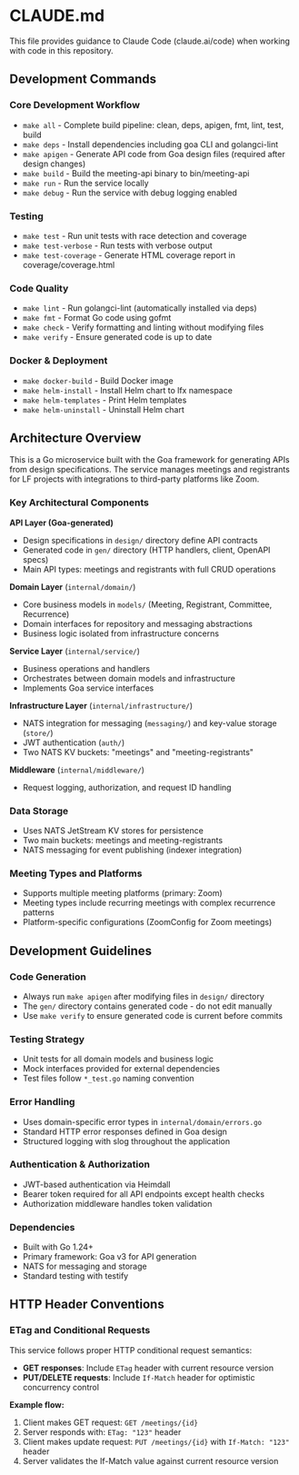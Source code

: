 # CLAUDE.md

This file provides guidance to Claude Code (claude.ai/code) when working with code in this repository.

## Development Commands

### Core Development Workflow
- `make all` - Complete build pipeline: clean, deps, apigen, fmt, lint, test, build
- `make deps` - Install dependencies including goa CLI and golangci-lint
- `make apigen` - Generate API code from Goa design files (required after design changes)
- `make build` - Build the meeting-api binary to bin/meeting-api
- `make run` - Run the service locally
- `make debug` - Run the service with debug logging enabled

### Testing
- `make test` - Run unit tests with race detection and coverage
- `make test-verbose` - Run tests with verbose output
- `make test-coverage` - Generate HTML coverage report in coverage/coverage.html

### Code Quality
- `make lint` - Run golangci-lint (automatically installed via deps)
- `make fmt` - Format Go code using gofmt
- `make check` - Verify formatting and linting without modifying files
- `make verify` - Ensure generated code is up to date

### Docker & Deployment
- `make docker-build` - Build Docker image
- `make helm-install` - Install Helm chart to lfx namespace
- `make helm-templates` - Print Helm templates
- `make helm-uninstall` - Uninstall Helm chart

## Architecture Overview

This is a Go microservice built with the Goa framework for generating APIs from design specifications. The service manages meetings and registrants for LF projects with integrations to third-party platforms like Zoom.

### Key Architectural Components

**API Layer (Goa-generated)**
- Design specifications in `design/` directory define API contracts
- Generated code in `gen/` directory (HTTP handlers, client, OpenAPI specs)
- Main API types: meetings and registrants with full CRUD operations

**Domain Layer** (`internal/domain/`)
- Core business models in `models/` (Meeting, Registrant, Committee, Recurrence)
- Domain interfaces for repository and messaging abstractions
- Business logic isolated from infrastructure concerns

**Service Layer** (`internal/service/`)
- Business operations and handlers
- Orchestrates between domain models and infrastructure
- Implements Goa service interfaces

**Infrastructure Layer** (`internal/infrastructure/`)
- NATS integration for messaging (`messaging/`) and key-value storage (`store/`)
- JWT authentication (`auth/`)
- Two NATS KV buckets: "meetings" and "meeting-registrants"

**Middleware** (`internal/middleware/`)
- Request logging, authorization, and request ID handling

### Data Storage
- Uses NATS JetStream KV stores for persistence
- Two main buckets: meetings and meeting-registrants
- NATS messaging for event publishing (indexer integration)

### Meeting Types and Platforms
- Supports multiple meeting platforms (primary: Zoom)
- Meeting types include recurring meetings with complex recurrence patterns
- Platform-specific configurations (ZoomConfig for Zoom meetings)

## Development Guidelines

### Code Generation
- Always run `make apigen` after modifying files in `design/` directory
- The `gen/` directory contains generated code - do not edit manually
- Use `make verify` to ensure generated code is current before commits

### Testing Strategy
- Unit tests for all domain models and business logic
- Mock interfaces provided for external dependencies
- Test files follow `*_test.go` naming convention

### Error Handling
- Uses domain-specific error types in `internal/domain/errors.go`
- Standard HTTP error responses defined in Goa design
- Structured logging with slog throughout the application

### Authentication & Authorization
- JWT-based authentication via Heimdall
- Bearer token required for all API endpoints except health checks
- Authorization middleware handles token validation

### Dependencies
- Built with Go 1.24+
- Primary framework: Goa v3 for API generation
- NATS for messaging and storage
- Standard testing with testify

## HTTP Header Conventions

### ETag and Conditional Requests

This service follows proper HTTP conditional request semantics:

- **GET responses**: Include `ETag` header with current resource version
- **PUT/DELETE requests**: Include `If-Match` header for optimistic concurrency control

**Example flow:**
1. Client makes GET request: `GET /meetings/{id}`
2. Server responds with: `ETag: "123"` header  
3. Client makes update request: `PUT /meetings/{id}` with `If-Match: "123"` header
4. Server validates the If-Match value against current resource version